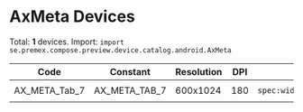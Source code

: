 # AxMeta Devices

Total: **1** devices. Import: `import se.premex.compose.preview.device.catalog.android.AxMeta`

| Code | Constant | Resolution | DPI | Compose Spec | Preview Usage |
|------|----------|------------|-----|-------------|---------------|
| AX_META_Tab_7 | AX_META_TAB_7 | 600x1024 | 180 | `spec:width=600px,height=1024px,dpi=180` | `@Preview(device = AxMeta.AX_META_TAB_7)` |

<!-- Generated automatically. Do not edit manually. -->
